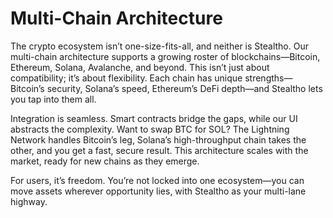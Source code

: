 # Multi-Chain Architecture

The crypto ecosystem isn’t one-size-fits-all, and neither is Stealtho. Our multi-chain architecture supports a growing roster of blockchains—Bitcoin, Ethereum, Solana, Avalanche, and beyond. This isn’t just about compatibility; it’s about flexibility. Each chain has unique strengths—Bitcoin’s security, Solana’s speed, Ethereum’s DeFi depth—and Stealtho lets you tap into them all.

Integration is seamless. Smart contracts bridge the gaps, while our UI abstracts the complexity. Want to swap BTC for SOL? The Lightning Network handles Bitcoin’s leg, Solana’s high-throughput chain takes the other, and you get a fast, secure result. This architecture scales with the market, ready for new chains as they emerge.

For users, it’s freedom. You’re not locked into one ecosystem—you can move assets wherever opportunity lies, with Stealtho as your multi-lane highway.
